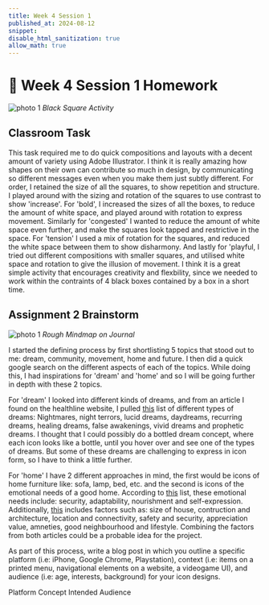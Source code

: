 ```yaml
---
title: Week 4 Session 1
published_at: 2024-08-12
snippet: 
disable_html_sanitization: true
allow_math: true
---
```


# :page_with_curl: Week 4 Session 1 Homework 


![photo 1](photos/16.png)
*Black Square Activity*

## Classroom Task

This task required me to do quick compositions and layouts with a decent amount of variety using Adobe Illustrator. I think it is really amazing how shapes on their own can contribute so much in design, by communicating so different messages even when you make them just subtly different. For order, I retained the size of all the squares, to show repetition and structure. I played around with the sizing and rotation of the squares to use contrast to show 'increase'. For 'bold', I increased the sizes of all the boxes, to reduce the amount of white space, and played around with rotation to express movement. Similarly for 'congested' I wanted to reduce the amount of white space even further, and make the squares look tapped and restrictive in the space. For 'tension' I used a mix of rotation for the squares, and reduced the white space between them to show disharmony. And lastly for 'playful, I tried out different compositions with smaller squares, and utilised white space and rotation to give the illusion of movement. I think it is a great simple activity that encourages creativity and flexbility, since we needed to work within the contraints of 4 black boxes contained by a box in a short time.

## Assignment 2 Brainstorm

![photo 1](photos/17.jpg)
*Rough Mindmap on Journal*

I started the defining process by first shortlisting 5 topics that stood out to me: dream, community, movement, home and future. I then did a quick google search on the different aspects of each of the topics. While doing this, I had inspirations for 'dream' and 'home' and so I will be going further in depth with these 2 topics.

For 'dream' I looked into different kinds of dreams, and from an article I found on the healthline website, I pulled [this](https://www.healthline.com/health/types-of-dreams#lucid-dreams) list of different types of dreams: Nightmares, night terrors, lucid dreams, daydreams, recurring dreams, healing dreams, false awakenings, vivid dreams and prophetic dreams. I thought that I could possibly do a bottled dream concept, where each icon looks like a bottle, until you hover over and see one of the types of dreams. But some of these dreams are challenging to express in icon form, so I have to think a little further.

For 'home' I have 2 different approaches in mind, the first would be icons of home furniture like: sofa, lamp, bed, etc. and the second is icons of the emotional needs of a good home. According to [this](https://happiful.com/what-makes-a-happy-home) list, these emotional needs include: security, adaptability, nourishment and self-expression. Additionally, [this](https://victoriarealtors.in/blog/features-ideal-home/#:~:text=An%20ideal%20home%20offers%20it's,the%20entry%20of%20unwanted%20intruders.) includes factors such as: size of house, contruction and architecture, location and connectivity, safety and security, appreciation value, amneties, good neighbourhood and lifestyle. Combining the factors from both articles could be a probable idea for the project.

As part of this process, write a blog post in which you outline a specific platform (i.e: iPhone, Google Chrome, Playstation), context (i.e: items on a printed menu, navigational elements on a website, a videogame UI), and audience (i.e: age, interests, background) for your icon designs.

Platform
Concept
Intended Audience
